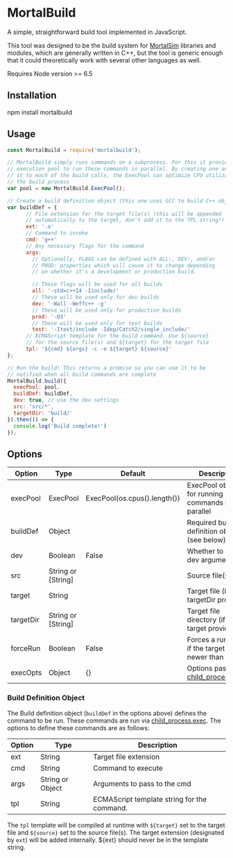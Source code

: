 # MortalBuild

A simple, straightforward build tool implemented in JavaScript.

This tool was designed to be the build system for [MortalSim](https://github.com/mortalsim)
libraries and modules, which are generally written in C++, but the tool is generic enough
that it could theoretically work with several other languages as well.

Requires Node version >= 6.5

## Installation

npm install mortalbuild

## Usage

```javascript
const MortalBuild = require('mortalbuild');

// MortalBuild simply runs commands on a subprocess. For this it provides a simple
// execution pool to run these commands in parallel. By creating one and providing
// it to each of the build calls, the ExecPool can optimize CPU utilization for
// the build process
var pool = new MortalBuild.ExecPool();

// Create a build definition object (this one uses GCC to build C++ object files)
var buildDef = {
      // File extension for the target file(s) (this will be appended
      // automatically to the target, don't add it to the TPL string!)
      ext: '.o'
      // Command to invoke
      cmd: 'g++'
      // Any necessary flags for the command
      args:
        // Optionally, FLAGS can be defined with ALL:, DEV:, and/or
        // PROD: properties which will cause it to change depending
        // on whether it's a development or production build.

        // These flags will be used for all builds
        all: '-std=c++14 -Iinclude/'
        // These will be used only for dev builds
        dev: '-Wall -Weffc++ -g'
        // These will be used only for production builds
        prod: '-O3'
        // These will be used only for test builds
        test: '-Itest/include -Idep/Catch2/single_include/'
      // ECMAScript template for the build command. Use ${source}
      // for the source file(s) and ${target} for the target file
      tpl: '${cmd} ${args} -c -o ${target} ${source}'
};

// Run the build! This returns a promise so you can use it to be
// notified when all build commands are complete
MortalBuild.build({
  execPool: pool,
  buildDef: buildDef,
  dev: true, // use the dev settings
  src: 'src/*',
  targetDir: 'build/'
}).then(() => {
  console.log('Build complete!')
});

```

## Options

|     Option     |        Type        |           Default            |   Description  
| -------------- | ------------------ | ---------------------------- | -------------------------------------------------------
| execPool       | ExecPool           | ExecPool(os.cpus().length()) | ExecPool object for running commands in parallel
| buildDef       | Object             |                              | Required build definition object (see below)
| dev            | Boolean            | False                        | Whether to use dev arguments
| src            | String or [String] |                              | Source file(s)
| target         | String             |                              | Target file (if no targetDir provided)
| targetDir      | String or [String] |                              | Target file directory (if no target provided)
| forceRun       | Boolean            | False                        | Forces a run, even if the target is newer than source
| execOpts       | Object             | {}                           | Options passed to [child_process.exec][1]

### Build Definition Object

The Build definition object (`buildDef` in the options above) defines the command to be run.
These commands are run via [child_process.exec][1]. The options to define these commands are
as follows:

|     Option     |        Type        |   Description  
| -------------- | ------------------ | -------------------------------------------------------
| ext            | String             | Target file extension
| cmd            | String             | Command to execute
| args           | String or Object   | Arguments to pass to the cmd
| tpl            | String             | ECMAScript template string for the command.

The `tpl` template will be compiled at runtime with `${target}` set to the target file and `${source}`
set to the source file(s). The target extension (designated by `ext`) will be added internally.
${ext} should never be in the template string.

[1]: https://nodejs.org/api/child_process.html#child_process_child_process_exec_command_options_callback "child_process.exec"
